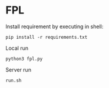# FPL

Install requirement by executing in shell:

``pip install -r requirements.txt``


Local run

``python3 fpl.py``

Server run

`run.sh`
